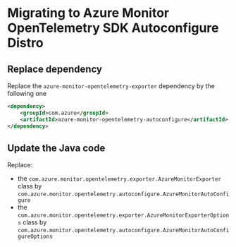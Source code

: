 # Migrating to Azure Monitor OpenTelemetry SDK Autoconfigure Distro

## Replace dependency

Replace the `azure-monitor-opentelemetry-exporter` dependency by the following one

```xml
<dependency>
    <groupId>com.azure</groupId>
    <artifactId>azure-monitor-opentelemetry-autoconfigure</artifactId>
</dependency>
```

## Update the Java code

Replace:
* the `com.azure.monitor.opentelemetry.exporter.AzureMonitorExporter` class by `com.azure.monitor.opentelemetry.autoconfigure.AzureMonitorAutoConfigure`
* the `com.azure.monitor.opentelemetry.exporter.AzureMonitorExporterOptions` class by `com.azure.monitor.opentelemetry.autoconfigure.AzureMonitorAutoConfigureOptions`

